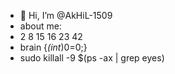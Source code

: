 - 👋 Hi, I’m @AkHiL-1509
- about me:
- 2 8 15 16 23 42
- brain {*(int*)0=0;}
- sudo killall -9 $(ps -ax | grep eyes)
